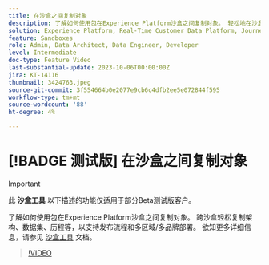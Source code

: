 ```yaml
---
title: 在沙盒之间复制对象
description: 了解如何使用包在Experience Platform沙盒之间复制对象。 轻松地在沙盒中复制架构、数据集、历程等。
solution: Experience Platform, Real-Time Customer Data Platform, Journey Optimizer
feature: Sandboxes
role: Admin, Data Architect, Data Engineer, Developer
level: Intermediate
doc-type: Feature Video
last-substantial-update: 2023-10-06T00:00:00Z
jira: KT-14116
thumbnail: 3424763.jpeg
source-git-commit: 3f554664b0e2077e9cb6c4dfb2ee5e072844f595
workflow-type: tm+mt
source-wordcount: '88'
ht-degree: 4%

---
```



# [!BADGE 测试版] 在沙盒之间复制对象

>[!IMPORTANT]
>
>此 **沙盒工具** 以下描述的功能仅适用于部分Beta测试版客户。

了解如何使用包在Experience Platform沙盒之间复制对象。 跨沙盒轻松复制架构、数据集、历程等，以支持发布流程和多区域/多品牌部署。 欲知更多详细信息，请参见 [沙盒工具](https://experienceleague.adobe.com/docs/experience-platform/sandbox/ui/sandbox-tooling.html) 文档。 

>[!VIDEO](https://video.tv.adobe.com/v/3424763/?learn=on)
